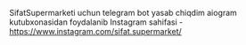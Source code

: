 SifatSupermarketi uchun telegram bot yasab chiqdim aiogram kutubxonasidan foydalanib
Instagram sahifasi - https://www.instagram.com/sifat.supermarket/

